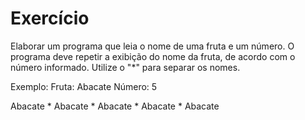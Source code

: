 # Exercício
Elaborar um programa que leia o nome de uma fruta e um número. O programa deve repetir a exibição do nome da fruta, de acordo com o número informado. Utilize o "*" para separar os nomes.


Exemplo:
Fruta: Abacate
Número: 5

Abacate * Abacate * Abacate * Abacate * Abacate